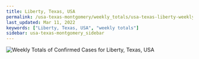 ```yaml
---
title: Liberty, Texas, USA
permalink: /usa-texas-montgomery/weekly_totals/usa-texas-liberty-weekly_totals.html
last_updated: Mar 11, 2022
keywords: ["Liberty, Texas, USA", "weekly totals"]
sidebar: usa-texas-montgomery_sidebar
---
```


![Weekly Totals of Confirmed Cases for Liberty, Texas, USA](/covid_tracker/images/graphs/usa-texas-liberty-weekly_totals_graph.png)
